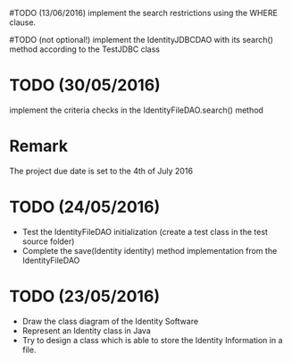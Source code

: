 #TODO (13/06/2016)
implement the search restrictions using the WHERE clause.


#TODO (not optional!)
implement the IdentityJDBCDAO with its search() method according to the TestJDBC class



# TODO (30/05/2016)
implement the criteria checks in the IdentityFileDAO.search() method

# Remark
The project due date is set to the 4th of July 2016


# TODO (24/05/2016)
- Test the IdentityFileDAO initialization (create a test class in the test source folder)
- Complete the save(Identity identity) method implementation from the IdentityFileDAO 



# TODO (23/05/2016)
- Draw the class diagram of the Identity Software
- Represent an Identity class in Java
- Try to design a class which is able to store the Identity Information in a file.



